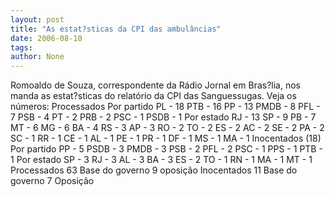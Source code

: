 ```yaml
---
layout: post
title: "As estat?sticas da CPI das ambulâncias"
date: 2006-08-10
tags: 
author: None
---
```

Romoaldo de Souza, correspondente da Rádio Jornal em Bras?lia, nos manda as estat?sticas do relatório da CPI das Sanguessugas.
Veja os números:
Processados
Por partido 
PL - 18
PTB - 16
PP - 13
PMDB - 8
PFL - 7
PSB - 4
PT - 2
PRB - 2
PSC - 1
PSDB - 1
Por estado 
RJ - 13
SP - 9
PB - 7
MT - 6
MG - 6
BA - 4
RS - 3
AP - 3
RO - 2
TO - 2
ES - 2
AC - 2
SE - 2
PA - 2
SC - 1
RR - 1
CE - 1
AL - 1
PE - 1
PR - 1
DF - 1
MS - 1
MA - 1
Inocentados (18) 
Por partido
PP - 5
PSDB - 3
PMDB - 3
PSB - 2
PFL - 2
PSC - 1
PPS - 1
PTB - 1
Por estado
SP - 3
RJ - 3
AL - 3
BA - 3
ES - 2
TO - 1
RN - 1
MA - 1
MT - 1
Processados 
63 Base do governo
9 oposição
Inocentados 
11 Base do governo
7 Oposição 